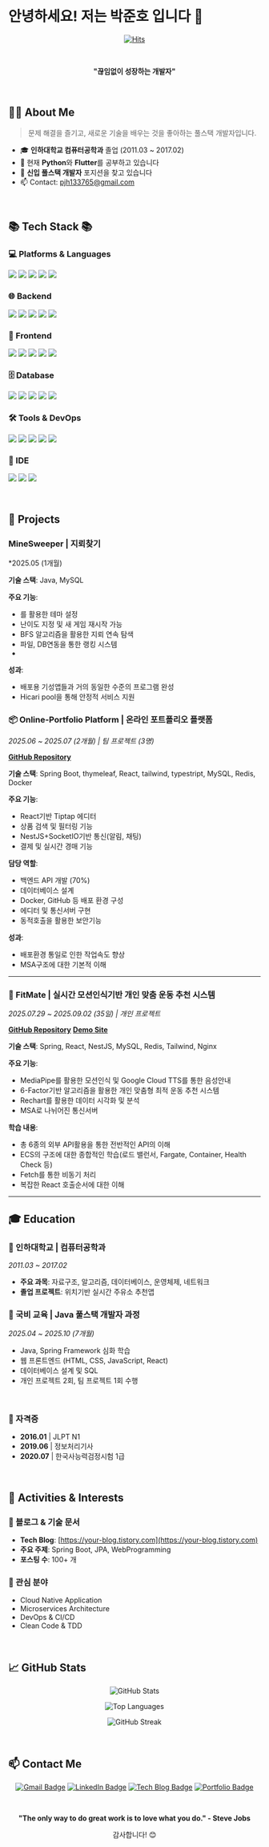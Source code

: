 # 안녕하세요! 저는 박준호 입니다 👋

<div align="center">
  
  [![Hits](https://hits.seeyoufarm.com/api/count/incr/badge.svg?url=https%3A%2F%2Fgithub.com%2Fjhpark-coder&count_bg=%2379C83D&title_bg=%23555555&icon=&icon_color=%23E7E7E7&title=hits&edge_flat=false)](https://hits.seeyoufarm.com)
  
  <br>
  
  **"끊임없이 성장하는 개발자"**
  
</div>

<br>

## 🙋‍♂️ About Me

> 문제 해결을 즐기고, 새로운 기술을 배우는 것을 좋아하는 풀스택 개발자입니다.

- 🎓 **인하대학교 컴퓨터공학과** 졸업 (2011.03 ~ 2017.02)
- 🌱 현재 **Python**와 **Flutter**를 공부하고 있습니다
- 💼 **신입 풀스택 개발자** 포지션을 찾고 있습니다
- 📫 Contact: pjh133765@gmail.com

<br>

## 📚 Tech Stack 📚

### 💻 Platforms & Languages
<p>
  <img src="https://img.shields.io/badge/Java-007396?style=for-the-badge&logo=Java&logoColor=white">
  <img src="https://img.shields.io/badge/Python-3776AB?style=for-the-badge&logo=Python&logoColor=white">
  <img src="https://img.shields.io/badge/JavaScript-F7DF1E?style=for-the-badge&logo=JavaScript&logoColor=black">
  <img src="https://img.shields.io/badge/TypeScript-3178C6?style=for-the-badge&logo=TypeScript&logoColor=white">
  <img src="https://img.shields.io/badge/C++-00599C?style=for-the-badge&logo=C%2B%2B&logoColor=white">
</p>

### 🌐 Backend
<p>
  <img src="https://img.shields.io/badge/Spring-6DB33F?style=for-the-badge&logo=Spring&logoColor=white">
  <img src="https://img.shields.io/badge/Spring%20Boot-6DB33F?style=for-the-badge&logo=Spring%20Boot&logoColor=white">
  <img src="https://img.shields.io/badge/Spring%20Security-6DB33F?style=for-the-badge&logo=Spring%20Security&logoColor=white">
  <img src="https://img.shields.io/badge/JPA-007396?style=for-the-badge&logo=Java&logoColor=white">
  <img src="https://img.shields.io/badge/Node.js-339933?style=for-the-badge&logo=Node.js&logoColor=white">
</p>

### 🎨 Frontend
<p>
  <img src="https://img.shields.io/badge/React-61DAFB?style=for-the-badge&logo=React&logoColor=black">
  <img src="https://img.shields.io/badge/Vue.js-4FC08D?style=for-the-badge&logo=Vue.js&logoColor=white">
  <img src="https://img.shields.io/badge/HTML5-E34F26?style=for-the-badge&logo=HTML5&logoColor=white">
  <img src="https://img.shields.io/badge/CSS3-1572B6?style=for-the-badge&logo=CSS3&logoColor=white">
  <img src="https://img.shields.io/badge/Bootstrap-7952B3?style=for-the-badge&logo=Bootstrap&logoColor=white">
</p>

### 🗄️ Database
<p>
  <img src="https://img.shields.io/badge/MySQL-4479A1?style=for-the-badge&logo=MySQL&logoColor=white">
  <img src="https://img.shields.io/badge/PostgreSQL-4169E1?style=for-the-badge&logo=PostgreSQL&logoColor=white">
  <img src="https://img.shields.io/badge/MongoDB-47A248?style=for-the-badge&logo=MongoDB&logoColor=white">
  <img src="https://img.shields.io/badge/Redis-DC382D?style=for-the-badge&logo=Redis&logoColor=white">
  <img src="https://img.shields.io/badge/Oracle-F80000?style=for-the-badge&logo=Oracle&logoColor=white">
</p>

### 🛠️ Tools & DevOps
<p>
  <img src="https://img.shields.io/badge/Git-F05032?style=for-the-badge&logo=Git&logoColor=white">
  <img src="https://img.shields.io/badge/GitHub-181717?style=for-the-badge&logo=GitHub&logoColor=white">
  <img src="https://img.shields.io/badge/Docker-2496ED?style=for-the-badge&logo=Docker&logoColor=white">
  <img src="https://img.shields.io/badge/Jenkins-D24939?style=for-the-badge&logo=Jenkins&logoColor=white">
  <img src="https://img.shields.io/badge/AWS-232F3E?style=for-the-badge&logo=Amazon%20AWS&logoColor=white">
</p>

### 🔧 IDE
<p>
  <img src="https://img.shields.io/badge/IntelliJ%20IDEA-000000?style=for-the-badge&logo=IntelliJ%20IDEA&logoColor=white">
  <img src="https://img.shields.io/badge/Visual%20Studio%20Code-007ACC?style=for-the-badge&logo=Visual%20Studio%20Code&logoColor=white">
  <img src="https://img.shields.io/badge/Eclipse-2C2255?style=for-the-badge&logo=Eclipse&logoColor=white">
</p>

<br>


## 🚀 Projects

### MineSweeper | 지뢰찾기
*2025.05 (1개월)

**기술 스택**: Java, MySQL

**주요 기능**:
- 를 활용한 테마 설정
- 난이도 지정 및 새 게임 재시작 가능
- BFS 알고리즘을 활용한 지뢰 연속 탐색
- 파일, DB연동을 통한 랭킹 시스템
- 
**성과**:
- 배포용 기성앱들과 거의 동일한 수준의 프로그램 완성
- Hicari pool을 통해 안정적 서비스 지원


### 📦 Online-Portfolio Platform | 온라인 포트폴리오 플랫폼
*2025.06 ~ 2025.07 (2개월) | 팀 프로젝트 (3명)*

**[GitHub Repository]((https://github.com/jhpark-coder/SpringBootProject_Group4))**

**기술 스택**: Spring Boot, thymeleaf, React, tailwind, typestript, MySQL, Redis, Docker

**주요 기능**:
- React기반 Tiptap 에디터
- 상품 검색 및 필터링 기능
- NestJS+SocketIO기반 통신(알림, 채팅)
- 결제 및 실시간 경매 기능

**담당 역할**:
- 백엔드 API 개발 (70%)
- 데이터베이스 설계
- Docker, GitHub 등 배포 환경 구성
- 에디터 및 통신서버 구현
- 동적호출을 활용한 보안기능

**성과**:
- 배포환경 통일로 인한 작업속도 향상 
- MSA구조에 대한 기본적 이해

---

### 📝 FitMate | 실시간 모션인식기반 개인 맞춤 운동 추천 시스템
*2025.07.29 ~ 2025.09.02 (35일) | 개인 프로젝트*

**[GitHub Repository](https://github.com/jhpark-coder/personalproject)**
**[Demo Site](https://fitmateproject.com)**

**기술 스택**: Spring, React, NestJS, MySQL, Redis, Tailwind, Nginx

**주요 기능**:
- MediaPipe를 활용한 모션인식 및 Google Cloud TTS를 통한 음성안내
- 6-Factor기반 알고리즘을 활용한 개인 맞춤형 최적 운동 추천 시스템
- Rechart를 활용한 데이터 시각화 및 분석
- MSA로 나뉘어진 통신서버

**학습 내용**:
- 총 6종의 외부 API활용을 통한 전반적인 API의 이해
- ECS의 구조에 대한 종합적인 학습(로드 밸런서, Fargate, Container, Health Check 등)
- Fetch를 통한 비동기 처리
- 복잡한 React 호출순서에 대한 이해

---



## 🎓 Education

### 🏫 인하대학교 | 컴퓨터공학과
*2011.03 ~ 2017.02*

- **주요 과목**: 자료구조, 알고리즘, 데이터베이스, 운영체제, 네트워크
- **졸업 프로젝트**: 위치기반 실시간 주유소 추천앱

### 🏫 국비 교육 | Java 풀스택 개발자 과정
*2025.04 ~ 2025.10 (7개월)*

- Java, Spring Framework 심화 학습
- 웹 프론트엔드 (HTML, CSS, JavaScript, React)
- 데이터베이스 설계 및 SQL
- 개인 프로젝트 2회, 팀 프로젝트 1회 수행

<br>

### 📜 자격증
- **2016.01** | JLPT N1
- **2019.06** | 정보처리기사
- **2020.07** | 한국사능력검정시험 1급

<br>

## 🌟 Activities & Interests


### 📝 블로그 & 기술 문서
- **Tech Blog**: [https://your-blog.tistory.com](https://your-blog.tistory.com)
- **주요 주제**: Spring Boot, JPA, WebProgramming
- **포스팅 수**: 100+ 개

### 🎯 관심 분야
- Cloud Native Application
- Microservices Architecture
- DevOps & CI/CD
- Clean Code & TDD

<br>

## 📈 GitHub Stats

<div align="center">
  
  ![GitHub Stats](https://github-readme-stats.vercel.app/api?username=jhpark-coder&show_icons=true&theme=tokyonight)
  
  ![Top Languages](https://github-readme-stats.vercel.app/api/top-langs/?username=jhpark-coder&layout=compact&theme=tokyonight)
  
  ![GitHub Streak](https://github-readme-streak-stats.herokuapp.com/?user=jhpark-coder&theme=tokyonight)
  
</div>

<br>

## 📫 Contact Me

<div align="center">
  
  [![Gmail Badge](https://img.shields.io/badge/Gmail-D14836?style=for-the-badge&logo=gmail&logoColor=white)](mailto:pjh133765@gmail.com)
  [![LinkedIn Badge](https://img.shields.io/badge/LinkedIn-0077B5?style=for-the-badge&logo=linkedin&logoColor=white)](https://www.linkedin.com/in/yourusername)
  [![Tech Blog Badge](https://img.shields.io/badge/Tech%20Blog-FF5722?style=for-the-badge&logo=blogger&logoColor=white)](https://your-blog.tistory.com)
  [![Portfolio Badge](https://img.shields.io/badge/Portfolio-000000?style=for-the-badge&logo=About.me&logoColor=white)](https://your-portfolio.com)
  
</div>

<br>

<div align="center">
  
  **"The only way to do great work is to love what you do." - Steve Jobs**
  
  감사합니다! 😊
  
</div>
